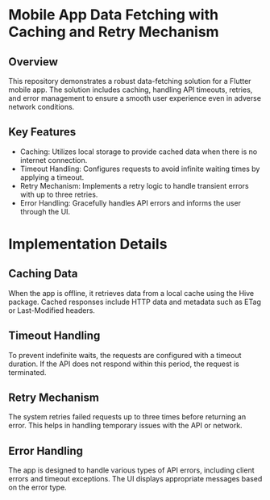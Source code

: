 # Mobile App Data Fetching with Caching and Retry Mechanism

## Overview
This repository demonstrates a robust data-fetching solution for a Flutter mobile app. The solution includes caching, handling API timeouts, retries, and error management to ensure a smooth user experience even in adverse network conditions.

## Key Features

- Caching: Utilizes local storage to provide cached data when there is no internet connection.
- Timeout Handling: Configures requests to avoid infinite waiting times by applying a timeout.
- Retry Mechanism: Implements a retry logic to handle transient errors with up to three retries.
- Error Handling: Gracefully handles API errors and informs the user through the UI.

# Implementation Details
## Caching Data
When the app is offline, it retrieves data from a local cache using the Hive package. Cached responses include HTTP data and metadata such as ETag or Last-Modified headers.

## Timeout Handling
To prevent indefinite waits, the requests are configured with a timeout duration. If the API does not respond within this period, the request is terminated.

## Retry Mechanism
The system retries failed requests up to three times before returning an error. This helps in handling temporary issues with the API or network.

## Error Handling
The app is designed to handle various types of API errors, including client errors and timeout exceptions. The UI displays appropriate messages based on the error type.

